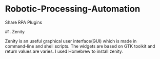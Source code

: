 # Robotic-Processing-Automation
Share RPA Plugins

#1. Zenity

Zenity is an useful graphical user interface(GUI) which is made in command-line and shell scripts. 
The widgets are based on GTK toolkit and return values are varies. I used Homebrew to install zenity. 

